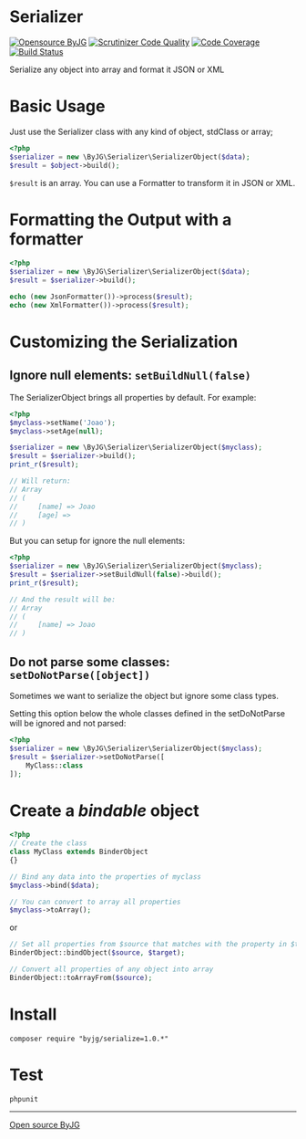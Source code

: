 # Serializer
[![Opensource ByJG](https://img.shields.io/badge/opensource-byjg-success.svg)](http://opensource.byjg.com)
[![Scrutinizer Code Quality](https://scrutinizer-ci.com/g/byjg/serializer/badges/quality-score.png?b=master)](https://scrutinizer-ci.com/g/byjg/serializer/?branch=master)
[![Code Coverage](https://scrutinizer-ci.com/g/byjg/serializer/badges/coverage.png?b=master)](https://scrutinizer-ci.com/g/byjg/serializer/?branch=master)
[![Build Status](https://github.com/byjg/serializer/actions/workflows/phpunit.yml/badge.svg?branch=master)](https://github.com/byjg/serializer/actions/workflows/phpunit.yml)

Serialize any object into array and format it JSON or XML

# Basic Usage

Just use the Serializer class with any kind of object, stdClass or array;

```php
<?php
$serializer = new \ByJG\Serializer\SerializerObject($data);
$result = $object->build();
```

`$result` is an array. You can use a Formatter to transform it in JSON or XML.

# Formatting the Output with a formatter

```php
<?php
$serializer = new \ByJG\Serializer\SerializerObject($data);
$result = $serializer->build();

echo (new JsonFormatter())->process($result);
echo (new XmlFormatter())->process($result);
```

# Customizing the Serialization

## Ignore null elements: `setBuildNull(false)`

The SerializerObject brings all properties by default. For example:

```php
<?php
$myclass->setName('Joao');
$myclass->setAge(null);

$serializer = new \ByJG\Serializer\SerializerObject($myclass);
$result = $serializer->build();
print_r($result);

// Will return:
// Array
// (
//     [name] => Joao
//     [age] => 
// )
```

But you can setup for ignore the null elements:

```php
<?php
$serializer = new \ByJG\Serializer\SerializerObject($myclass);
$result = $serializer->setBuildNull(false)->build();
print_r($result);

// And the result will be:
// Array
// (
//     [name] => Joao
// )

```

## Do not parse some classes: `setDoNotParse([object])`

Sometimes we want to serialize the object but ignore some class types.

Setting this option below the whole classes defined in the setDoNotParse will be ignored and not parsed:

```php
<?php
$serializer = new \ByJG\Serializer\SerializerObject($myclass);
$result = $serializer->setDoNotParse([
    MyClass::class
]);
```



# Create a *bindable* object

```php
<?php
// Create the class
class MyClass extends BinderObject
{}

// Bind any data into the properties of myclass
$myclass->bind($data);

// You can convert to array all properties
$myclass->toArray();
```

or

```php
// Set all properties from $source that matches with the property in $target
BinderObject::bindObject($source, $target);

// Convert all properties of any object into array
BinderObject::toArrayFrom($source);
```

# Install

```
composer require "byjg/serialize=1.0.*"
```

# Test

```
phpunit
```

----
[Open source ByJG](http://opensource.byjg.com)
